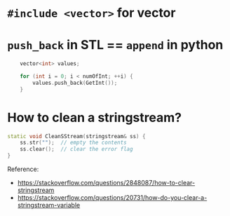 # `#include <vector>` for vector

# `push_back` in STL == `append` in python

```c++
    vector<int> values;

    for (int i = 0; i < numOfInt; ++i) {
        values.push_back(GetInt());
    }
```

# How to clean a stringstream?

```c++
static void CleanSStream(stringstream& ss) {
    ss.str("");  // empty the contents
    ss.clear();  // clear the error flag
}
```
Reference:
* https://stackoverflow.com/questions/2848087/how-to-clear-stringstream
* https://stackoverflow.com/questions/20731/how-do-you-clear-a-stringstream-variable